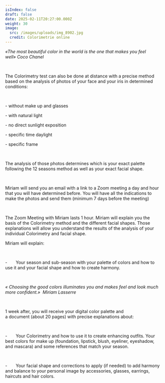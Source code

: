 ```yaml
---
isIndex: false
draft: false
date: 2025-02-11T20:27:00.000Z
weight: 30
image:
  src: /images/uploads/img_8902.jpg
  credit: Colorimetrie online
---
```

*«The most beautiful color in the world is the one that makes you feel well» Coco Chanel*

 

The Colorimetry test can also be done at distance with a precise method based on the analysis of photos of your face and your iris in determined conditions:

 

\- without make up and glasses

\- with natural light

\- no direct sunlight exposition

\- specific time daylight

\- specific frame

 

The analysis of those photos determines which is your exact palette following the 12 seasons method as well as your exact facial shape. 

 

Miriam will send you an email with a link to a Zoom meeting a day and hour that you will have determined before. You will have all the indications to make the photos and send them (minimum 7 days before the meeting)

 

The Zoom Meeting with Miriam lasts 1 hour. Miriam will explain you the basis of the Colorimetry method and the different facial shapes. Those explanations will allow you understand the results of the analysis of your individual Colorimetry and facial shape. 

Miriam will explain:

 

\-       Your season and sub-season with your palette of colors and how to use it and your facial shape and how to create harmony.

 

*« Choosing the good colors illuminates you and makes feel and look much more confident.»  Miriam Lasserre*

 

1 week after, you will receive your digital color palette and a document (about 20 pages) with precise explanations about:

 

\-       Your Colorimetry and how to use it to create enhancing outfits. Your best colors for make up (foundation, lipstick, blush, eyeliner, eyeshadow, and mascara) and some references that match your season. 

 

\-       Your facial shape and corrections to apply (if needed) to add harmony and balance to your personal image by accessories, glasses, earrings, haircuts and hair colors.

